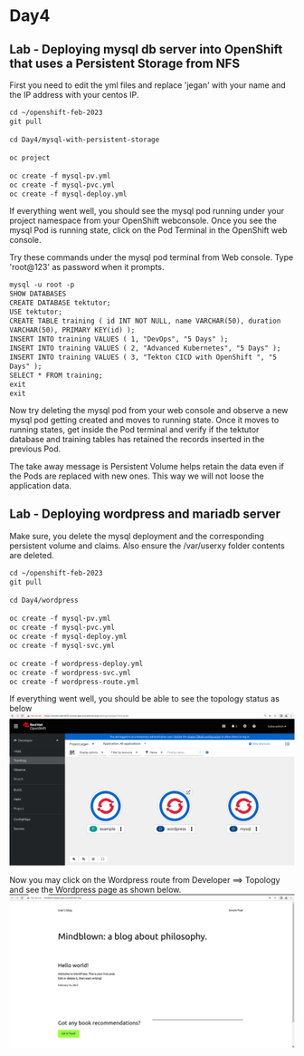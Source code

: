 # Day4

## Lab - Deploying mysql db server into OpenShift that uses a Persistent Storage from NFS

First you need to edit the yml files and replace 'jegan' with your name and the IP address with your centos IP.

```
cd ~/openshift-feb-2023
git pull

cd Day4/mysql-with-persistent-storage

oc project

oc create -f mysql-pv.yml
oc create -f mysql-pvc.yml
oc create -f mysql-deploy.yml
```

If everything went well, you should see the mysql pod running under your project namespace from your OpenShift webconsole. Once you see the mysql Pod is running state, click on the Pod Terminal in the OpenShift web console.

Try these commands under the mysql pod terminal from Web console. Type 'root@123' as password when it prompts.
```
mysql -u root -p
SHOW DATABASES
CREATE DATABASE tektutor;
USE tektutor;
CREATE TABLE training ( id INT NOT NULL, name VARCHAR(50), duration VARCHAR(50), PRIMARY KEY(id) );
INSERT INTO training VALUES ( 1, "DevOps", "5 Days" );
INSERT INTO training VALUES ( 2, "Advanced Kubernetes", "5 Days" );
INSERT INTO training VALUES ( 3, "Tekton CICD with OpenShift ", "5 Days" );
SELECT * FROM training;
exit
exit
```

Now try deleting the mysql pod from your web console and observe a new mysql pod getting created and moves to running state.  Once it moves to running states, get inside the Pod terminal and verify if the tektutor database and training tables has retained the records inserted in the previous Pod.

The take away message is Persistent Volume helps retain the data even if the Pods are replaced with new ones. This way we will not loose the application data.

## Lab - Deploying wordpress and mariadb server

Make sure, you delete the mysql deployment and the corresponding persistent volume and claims.  Also ensure the /var/userxy folder contents are deleted.

```
cd ~/openshift-feb-2023
git pull

cd Day4/wordpress

oc create -f mysql-pv.yml
oc create -f mysql-pvc.yml
oc create -f mysql-deploy.yml
oc create -f mysql-svc.yml

oc create -f wordpress-deploy.yml
oc create -f wordpress-svc.yml
oc create -f wordpress-route.yml
```

If everything went well, you should be able to see the topology status as below
![openshift](openshift-wordpress-deployment.png)

Now you may click on the Wordpress route from Developer ==> Topology and see the Wordpress page as shown below.
![Wordpress](wordpress.png)

